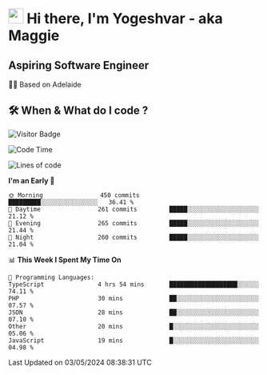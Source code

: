 <h1><img src="https://emojis.slackmojis.com/emojis/images/1531849430/4246/blob-sunglasses.gif?1531849430" width="30"/> Hi there, I'm Yogeshvar - aka Maggie</h1>

## Aspiring Software Engineer
🏂🏻  Based on Adelaide 

## 🛠 When & What do I code ?  

![Visitor Badge](https://visitor-badge.feriirawann.repl.co?username=yogeshvar&repo=yogeshvar&label=Visitors&style=plastic&color=%23457BFF&contentType=svg)

<!--START_SECTION:waka-->
![Code Time](http://img.shields.io/badge/Code%20Time-2%2C884%20hrs%2059%20mins-blue)

![Lines of code](https://img.shields.io/badge/From%20Hello%20World%20I%27ve%20Written-4.2%20million%20lines%20of%20code-blue)

**I'm an Early 🐤** 

```text
🌞 Morning                450 commits         █████████░░░░░░░░░░░░░░░░   36.41 % 
🌆 Daytime                261 commits         █████░░░░░░░░░░░░░░░░░░░░   21.12 % 
🌃 Evening                265 commits         █████░░░░░░░░░░░░░░░░░░░░   21.44 % 
🌙 Night                  260 commits         █████░░░░░░░░░░░░░░░░░░░░   21.04 % 
```


📊 **This Week I Spent My Time On** 

```text
💬 Programming Languages: 
TypeScript               4 hrs 54 mins       ███████████████████░░░░░░   74.11 % 
PHP                      30 mins             ██░░░░░░░░░░░░░░░░░░░░░░░   07.57 % 
JSON                     28 mins             ██░░░░░░░░░░░░░░░░░░░░░░░   07.10 % 
Other                    20 mins             █░░░░░░░░░░░░░░░░░░░░░░░░   05.06 % 
JavaScript               19 mins             █░░░░░░░░░░░░░░░░░░░░░░░░   04.98 % 
```


 Last Updated on 03/05/2024 08:38:31 UTC
<!--END_SECTION:waka-->
